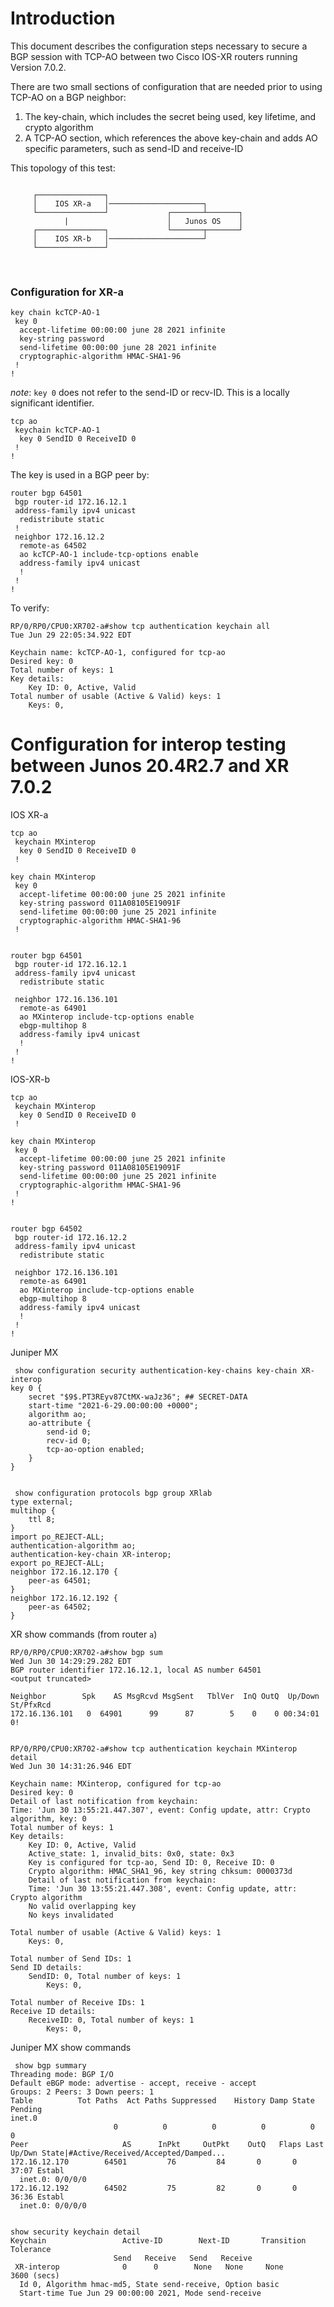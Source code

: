 # Introduction

This document describes the configuration steps necessary to secure a BGP session with TCP-AO between two Cisco IOS-XR routers running Version 7.0.2.

There are two small sections of configuration that are needed prior to using TCP-AO on a BGP neighbor:
1. The key-chain, which includes the secret being used, key lifetime, and crypto algorithm
1. A TCP-AO section, which references the above key-chain and adds  AO specific parameters, such as send-ID and receive-ID

This topology of this test:
```

     ┌───────────────┐
     │    IOS XR-a   │─────────────────────┐
     └───────────────┘             ┌───────┴───────┐
            |                      │   Junos OS    │
     ┌───────────────┐             └───────┬───────┘
     │    IOS XR-b   │─────────────────────┘
     └───────────────┘

```  
  
&nbsp;

### Configuration for XR-a
```buildoutcfg
key chain kcTCP-AO-1
 key 0
  accept-lifetime 00:00:00 june 28 2021 infinite
  key-string password 
  send-lifetime 00:00:00 june 28 2021 infinite
  cryptographic-algorithm HMAC-SHA1-96
 !
!
```
*note*: `key 0` does not refer to the send-ID or recv-ID.  This is a locally significant identifier.

```buildoutcfg
tcp ao
 keychain kcTCP-AO-1
  key 0 SendID 0 ReceiveID 0
 !
!
```

The key is used in a BGP peer by:
```buildoutcfg
router bgp 64501
 bgp router-id 172.16.12.1
 address-family ipv4 unicast
  redistribute static
 !
 neighbor 172.16.12.2
  remote-as 64502
  ao kcTCP-AO-1 include-tcp-options enable
  address-family ipv4 unicast
  !
 !
!
```

To verify:
```buildoutcfg
RP/0/RP0/CPU0:XR702-a#show tcp authentication keychain all
Tue Jun 29 22:05:34.922 EDT

Keychain name: kcTCP-AO-1, configured for tcp-ao
Desired key: 0
Total number of keys: 1
Key details:
    Key ID: 0, Active, Valid
Total number of usable (Active & Valid) keys: 1
    Keys: 0, 
```


# Configuration for interop testing between Junos 20.4R2.7 and XR 7.0.2

IOS XR-a
```
tcp ao
 keychain MXinterop
  key 0 SendID 0 ReceiveID 0
 !
 
key chain MXinterop
 key 0
  accept-lifetime 00:00:00 june 25 2021 infinite
  key-string password 011A08105E19091F
  send-lifetime 00:00:00 june 25 2021 infinite
  cryptographic-algorithm HMAC-SHA1-96
 !
 
 
router bgp 64501
 bgp router-id 172.16.12.1
 address-family ipv4 unicast
  redistribute static

 neighbor 172.16.136.101
  remote-as 64901
  ao MXinterop include-tcp-options enable
  ebgp-multihop 8
  address-family ipv4 unicast
  !
 !
!
```

IOS-XR-b
```
tcp ao
 keychain MXinterop
  key 0 SendID 0 ReceiveID 0
 !

key chain MXinterop
 key 0
  accept-lifetime 00:00:00 june 25 2021 infinite
  key-string password 011A08105E19091F
  send-lifetime 00:00:00 june 25 2021 infinite
  cryptographic-algorithm HMAC-SHA1-96
 !
!


router bgp 64502
 bgp router-id 172.16.12.2
 address-family ipv4 unicast
  redistribute static

 neighbor 172.16.136.101
  remote-as 64901
  ao MXinterop include-tcp-options enable
  ebgp-multihop 8
  address-family ipv4 unicast
  !
 !
!
```

Juniper MX
```
 show configuration security authentication-key-chains key-chain XR-interop
key 0 {
    secret "$9$.PT3REyv87CtMX-waJz36"; ## SECRET-DATA
    start-time "2021-6-29.00:00:00 +0000";
    algorithm ao;
    ao-attribute {
        send-id 0;
        recv-id 0;
        tcp-ao-option enabled;
    }
}


 show configuration protocols bgp group XRlab
type external;
multihop {
    ttl 8;
}
import po_REJECT-ALL;
authentication-algorithm ao;
authentication-key-chain XR-interop;
export po_REJECT-ALL;
neighbor 172.16.12.170 {
    peer-as 64501;
}
neighbor 172.16.12.192 {
    peer-as 64502;
}
```

XR show commands (from router `a`)
```
RP/0/RP0/CPU0:XR702-a#show bgp sum
Wed Jun 30 14:29:29.282 EDT
BGP router identifier 172.16.12.1, local AS number 64501
<output truncated>

Neighbor        Spk    AS MsgRcvd MsgSent   TblVer  InQ OutQ  Up/Down  St/PfxRcd
172.16.136.101   0  64901      99      87        5    0    0 00:34:01          0!


RP/0/RP0/CPU0:XR702-a#show tcp authentication keychain MXinterop detail
Wed Jun 30 14:31:26.946 EDT

Keychain name: MXinterop, configured for tcp-ao
Desired key: 0
Detail of last notification from keychain:
Time: 'Jun 30 13:55:21.447.307', event: Config update, attr: Crypto algorithm, key: 0
Total number of keys: 1
Key details:
    Key ID: 0, Active, Valid
    Active_state: 1, invalid_bits: 0x0, state: 0x3
    Key is configured for tcp-ao, Send ID: 0, Receive ID: 0
    Crypto algorithm: HMAC_SHA1_96, key string chksum: 0000373d
    Detail of last notification from keychain:
    Time: 'Jun 30 13:55:21.447.308', event: Config update, attr: Crypto algorithm
    No valid overlapping key
    No keys invalidated

Total number of usable (Active & Valid) keys: 1
    Keys: 0,

Total number of Send IDs: 1
Send ID details:
    SendID: 0, Total number of keys: 1
        Keys: 0,

Total number of Receive IDs: 1
Receive ID details:
    ReceiveID: 0, Total number of keys: 1
        Keys: 0,

```
Juniper MX  show commands
```
 show bgp summary
Threading mode: BGP I/O
Default eBGP mode: advertise - accept, receive - accept
Groups: 2 Peers: 3 Down peers: 1
Table          Tot Paths  Act Paths Suppressed    History Damp State    Pending
inet.0
                       0          0          0          0          0          0
Peer                     AS      InPkt     OutPkt    OutQ   Flaps Last Up/Dwn State|#Active/Received/Accepted/Damped...
172.16.12.170        64501         76         84       0       0       37:07 Establ
  inet.0: 0/0/0/0
172.16.12.192        64502         75         82       0       0       36:36 Establ
  inet.0: 0/0/0/0


show security keychain detail
Keychain                 Active-ID        Next-ID       Transition  Tolerance
                       Send   Receive   Send   Receive
 XR-interop              0      0        None   None     None       3600 (secs)
  Id 0, Algorithm hmac-md5, State send-receive, Option basic
  Start-time Tue Jun 29 00:00:00 2021, Mode send-receive


```

